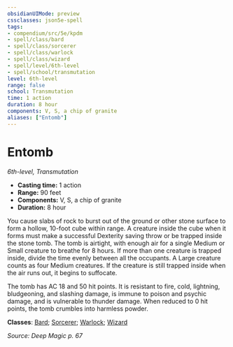 ```yaml
---
obsidianUIMode: preview
cssclasses: json5e-spell
tags:
- compendium/src/5e/kpdm
- spell/class/bard
- spell/class/sorcerer
- spell/class/warlock
- spell/class/wizard
- spell/level/6th-level
- spell/school/transmutation
level: 6th-level
range: false
school: Transmutation
time: 1 action
duration: 8 hour
components: V, S, a chip of granite
aliases: ["Entomb"]
---
```

# Entomb
*6th-level, Transmutation*  

- **Casting time:** 1 action
- **Range:** 90 feet
- **Components:** V, S, a chip of granite
- **Duration:** 8 hour

You cause slabs of rock to burst out of the ground or other stone surface to form a hollow, 10-foot cube within range. A creature inside the cube when it forms must make a successful Dexterity saving throw or be trapped inside the stone tomb. The tomb is airtight, with enough air for a single Medium or Small creature to breathe for 8 hours. If more than one creature is trapped inside, divide the time evenly between all the occupants. A Large creature counts as four Medium creatures. If the creature is still trapped inside when the air runs out, it begins to suffocate.

The tomb has AC 18 and 50 hit points. It is resistant to fire, cold, lightning, bludgeoning, and slashing damage, is immune to poison and psychic damage, and is vulnerable to thunder damage. When reduced to 0 hit points, the tomb crumbles into harmless powder.

**Classes**: [Bard](list-spells-classes-bard); [Sorcerer](list-spells-classes-sorcerer); [Warlock](list-spells-classes-warlock); [Wizard](list-spells-classes-wizard)

*Source: Deep Magic p. 67*